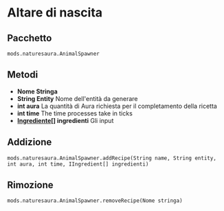 # Altare di nascita

## Pacchetto
```zenscript
mods.naturesaura.AnimalSpawner
```

## Metodi
- **Nome Stringa**
- **String Entity** Nome dell'entità da generare
- **int aura** La quantità di Aura richiesta per il completamento della ricetta
- **int time** The time processes take in ticks
- **[Ingrediente[]](/Vanilla/Variable_Types/IIngredient) ingredienti** Gli input

## Addizione

```zenscript
mods.naturesaura.AnimalSpawner.addRecipe(String name, String entity, int aura, int time, IIngredient[] ingredienti)
```

## Rimozione

```zenscript
mods.naturesaura.AnimalSpawner.removeRecipe(Nome stringa)
```